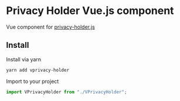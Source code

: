 # Privacy Holder Vue.js component

Vue component for [privacy-holder.js](https://github.com/ihavecoke/privacy-holder) 

## Install

Install via yarn 

```bash
yarn add vprivacy-holder
```

Import to your project

```javascript
import VPrivacyHolder from "./VPrivacyHolder";
```
